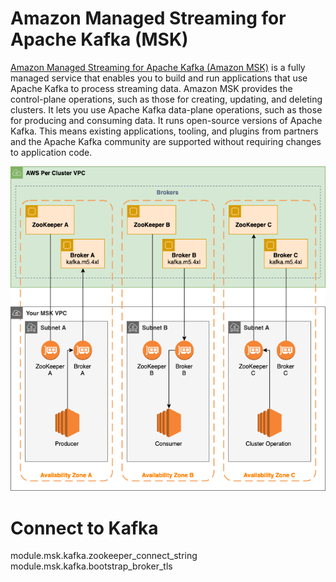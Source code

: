 # Amazon Managed Streaming for Apache Kafka (MSK)

[Amazon Managed Streaming for Apache Kafka (Amazon MSK)](https://aws.amazon.com/msk) is a fully managed service that enables you to build and run applications that use Apache Kafka to process streaming data. Amazon MSK provides the control-plane operations, such as those for creating, updating, and deleting clusters. It lets you use Apache Kafka data-plane operations, such as those for producing and consuming data. It runs open-source versions of Apache Kafka. This means existing applications, tooling, and plugins from partners and the Apache Kafka community are supported without requiring changes to application code.

![amazon-msk-arch](../../images/amazon-msk-architecture.png)

# Connect to Kafka
module.msk.kafka.zookeeper_connect_string
module.msk.kafka.bootstrap_broker_tls
